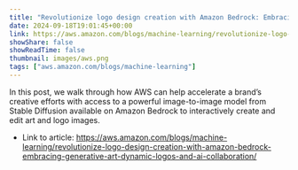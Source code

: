 ```yaml
---
title: "Revolutionize logo design creation with Amazon Bedrock: Embracing generative art, dynamic logos, and AI collaboration"
date: 2024-09-18T19:01:45+00:00
link: https://aws.amazon.com/blogs/machine-learning/revolutionize-logo-design-creation-with-amazon-bedrock-embracing-generative-art-dynamic-logos-and-ai-collaboration/
showShare: false
showReadTime: false
thumbnail: images/aws.png
tags: ["aws.amazon.com/blogs/machine-learning"]
---
```

In this post, we walk through how AWS can help accelerate a brand’s creative efforts with access to a powerful image-to-image model from Stable Diffusion available on Amazon Bedrock to interactively create and edit art and logo images.

- Link to article: https://aws.amazon.com/blogs/machine-learning/revolutionize-logo-design-creation-with-amazon-bedrock-embracing-generative-art-dynamic-logos-and-ai-collaboration/